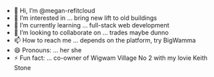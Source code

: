 - 👋 Hi, I’m @megan-refitcloud
- 👀 I’m interested in ... bring new lift to old buildings
- 🌱 I’m currently learning ... full-stack web development
- 💞️ I’m looking to collaborate on ... trades maybe dunno 
- 📫 How to reach me ... depends on the platform, try BigWamma
- 😄 Pronouns: ... her she 
- ⚡ Fun fact: ... co-owner of Wigwam Village No 2 with my lovie Keith Stone

<!---
megan-refitcloud/megan-refitcloud is a ✨ special ✨ repository because its `README.md` (this file) appears on your GitHub profile.
You can click the Preview link to take a look at your changes.
--->
